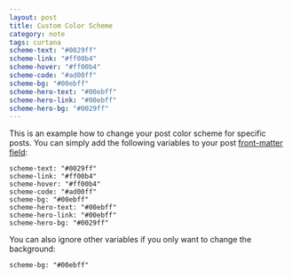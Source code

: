 ```yaml
---
layout: post
title: Custom Color Scheme
category: note
tags: curtana
scheme-text: "#0029ff"
scheme-link: "#ff00b4"
scheme-hover: "#ff00b4"
scheme-code: "#ad00ff"
scheme-bg: "#00ebff"
scheme-hero-text: "#00ebff"
scheme-hero-link: "#00ebff"
scheme-hero-bg: "#0029ff"
---
```


This is an example how to change your post color scheme for specific posts. You can simply add the following variables to your post [front-matter field](https://jekyllrb.com/docs/frontmatter/):

```
scheme-text: "#0029ff"
scheme-link: "#ff00b4"
scheme-hover: "#ff00b4"
scheme-code: "#ad00ff"
scheme-bg: "#00ebff"
scheme-hero-text: "#00ebff"
scheme-hero-link: "#00ebff"
scheme-hero-bg: "#0029ff"
```

You can also ignore other variables if you only want to change the background:

```
scheme-bg: "#00ebff"
```
